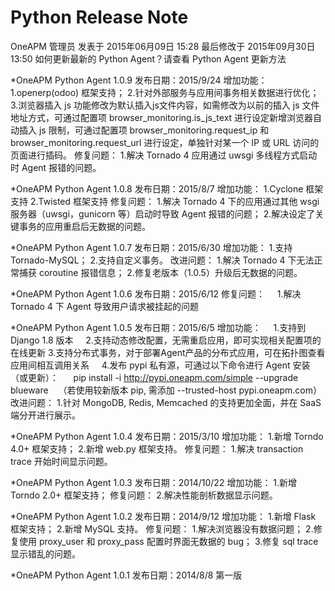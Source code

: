 # Python Release Note
OneAPM 管理员 发表于 2015年06月09日 15:28 最后修改于 2015年09月30日 13:50 
如何更新最新的 Python Agent？请查看 Python Agent 更新方法

*OneAPM Python Agent 1.0.9
发布日期：2015/9/24
增加功能：
	1.openerp(odoo) 框架支持；
	2.针对外部服务与应用间事务相关数据进行优化；
	3.浏览器插入 js 功能修改为默认插入js文件内容，如需修改为以前的插入 js 文件地址方式，可通过配置项 browser_monitoring.is_js_text 进行设定新增浏览器自动插入 js 限制，可通过配置项 browser_monitoring.request_ip 和 browser_monitoring.request_url 进行设定，单独针对某一个 IP 或 URL 访问的页面进行插码。
修复问题：
	1.解决 Tornado 4 应用通过 uwsgi 多线程方式启动时 Agent 报错的问题。

*OneAPM Python Agent 1.0.8
发布日期：2015/8/7
增加功能：
	1.Cyclone 框架支持
	2.Twisted 框架支持
修复问题：
	1.解决 Tornado 4 下的应用通过其他 wsgi 服务器（uwsgi，gunicorn 等）启动时导致 Agent 报错的问题；
	2.解决设定了关键事务的应用重启后无数据的问题。

*OneAPM Python Agent 1.0.7
发布日期：2015/6/30
增加功能：
	1.支持 Tornado-MySQL；
	2.支持自定义事务。
改进问题：
	1.解决 Tornado 4 下无法正常捕获 coroutine 报错信息；
	2.修复老版本（1.0.5）升级后无数据的问题。

*OneAPM Python Agent 1.0.6
发布日期：2015/6/12
修复问题：
    1.解决 Tornado 4 下 Agent 导致用户请求被挂起的问题

*OneAPM Python Agent 1.0.5
发布日期：2015/6/5
增加功能：
    1.支持到 Django 1.8 版本
    2.支持动态修改配置，无需重启应用，即可实现相关配置项的在线更新
	3.支持分布式事务，对于部署Agent产品的分布式应用，可在拓扑图查看应用间相互调用关系
    4.发布 pypi 私有源，可通过以下命令进行 Agent 安装（或更新）：
     pip install -i http://pypi.oneapm.com/simple --upgrade blueware
   （若使用较新版本 pip, 需添加 --trusted-host pypi.oneapm.com）
改进问题：
	1.针对 MongoDB, Redis, Memcached 的支持更加全面，并在 SaaS 端分开进行展示。  

*OneAPM Python Agent 1.0.4
发布日期：2015/3/10
增加功能：
	1.新增 Torndo 4.0+ 框架支持；
	2.新增 web.py 框架支持。
修复问题：
	1.解决 transaction trace 开始时间显示问题。

*OneAPM Python Agent 1.0.3
发布日期：2014/10/22
增加功能：
	1.新增 Torndo 2.0+ 框架支持；
修复问题：
	2.解决性能剖析数据显示问题。

*OneAPM Python Agent 1.0.2
发布日期：2014/9/12
增加功能：
	1.新增 Flask 框架支持；
	2.新增 MySQL 支持。
修复问题：
	1.解决浏览器没有数据问题；
	2.修复使用 proxy_user 和 proxy_pass 配置时界面无数据的 bug；
	3.修复 sql trace 显示错乱的问题。

*OneAPM Python Agent 1.0.1
发布日期：2014/8/8
第一版